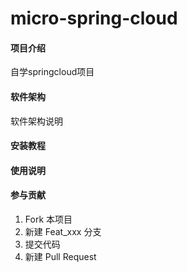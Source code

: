 # micro-spring-cloud

#### 项目介绍
自学springcloud项目

#### 软件架构
软件架构说明


#### 安装教程



#### 使用说明


#### 参与贡献

1. Fork 本项目
2. 新建 Feat_xxx 分支
3. 提交代码
4. 新建 Pull Request

